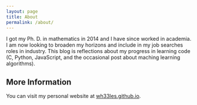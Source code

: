```yaml
---
layout: page
title: About
permalink: /about/
---
```

I got my Ph. D. in mathematics in 2014 and I have since worked in academia.  I am now looking to broaden my horizons and include in my job searches roles in industry.  This blog is reflections about my progress in learning code (C, Python, JavaScript, and the occasional post about maching learning algorithms).

 
## More Information

You can visit my personal website at [wh33les.github.io](https://wh33les.github.io/).

<!-- ### Contact me

[email@domain.com](mailto:email@domain.com) 
-->
